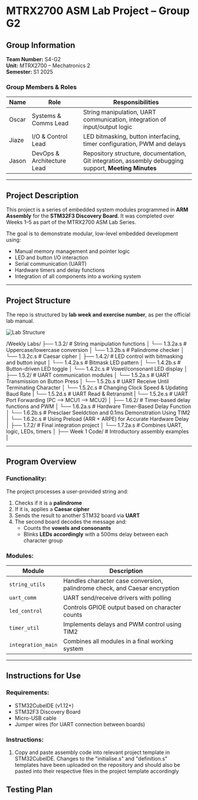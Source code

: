 # MTRX2700 ASM Lab Project – Group G2

## Group Information

**Team Number:** S4-G2  
**Unit:** MTRX2700 – Mechatronics 2  
**Semester:** S1 2025  

### Group Members & Roles

| Name           | Role                         | Responsibilities                                                                                         |
|----------------|------------------------------|----------------------------------------------------------------------------------------------------------|
| Oscar          | Systems & Comms Lead         | String manipulation, UART communication, integration of input/output logic                               |
| Jiaze          | I/O & Control Lead           | LED bitmasking, button interfacing, timer configuration, PWM and delays                                  |
| Jason          | DevOps & Architecture Lead   | Repository structure, documentation, Git integration, assembly debugging support, **Meeting Minutes**    |

---

## Project Description

This project is a series of embedded system modules programmed in **ARM Assembly** for the **STM32F3 Discovery Board**. It was completed over Weeks 1–5 as part of the MTRX2700 ASM Lab Series.

The goal is to demonstrate modular, low-level embedded development using:
- Manual memory management and pointer logic
- LED and button I/O interaction
- Serial communication (UART)
- Hardware timers and delay functions
- Integration of all components into a working system

---

## Project Structure

The repo is structured by **lab week and exercise number**, as per the official lab manual.

![Lab Structure](images/Structure.png)

/Weekly Labs/
├── 1.3.2/           # String manipulation functions
│   └── 1.3.2a.s         # Uppercase/lowercase conversion
│   └── 1.3.2b.s         # Palindrome checker
│   └── 1.3.2c.s         # Caesar cipher
│
├── 1.4.2/           # LED control with bitmasking and button input
│   └── 1.4.2a.s         # Bitmask LED pattern
│   └── 1.4.2b.s         # Button-driven LED toggle
│   └── 1.4.2c.s         # Vowel/consonant LED display
│
├── 1.5.2/           # UART communication modules
│   └── 1.5.2a.s         # UART Transmission on Button Press
│   └── 1.5.2b.s         # UART Receive Until Terminating Character
│   └── 1.5.2c.s         # Changing Clock Speed & Updating Baud Rate
|   └── 1.5.2d.s         # UART Read & Retransmit
|   └── 1.5.2e.s         # UART Port Forwarding (PC --> MCU1 --> MCU2)
│
├── 1.6.2/           # Timer-based delay functions and PWM
│   └── 1.6.2a.s         # Hardware Timer-Based Delay Function
│   └── 1.6.2b.s         # Presclaer Seeldction and 0.1ms Demonstration Using TIM2
│   └── 1.6.2c.s         # Using Preload (ARR + ARPE) for Accurate Hardware Delay
│
├── 1.7.2/           # Final integration project
│   └── 1.7.2a.s         # Combines UART, logic, LEDs, timers
│
├── Week 1 Code/     # Introductory assembly examples
|

---

## Program Overview

### Functionality:
The project processes a user-provided string and:
1. Checks if it is a **palindrome**
2. If it is, applies a **Caesar cipher**
3. Sends the result to another STM32 board via **UART**
4. The second board decodes the message and:
   - Counts the **vowels and consonants**
   - Blinks **LEDs accordingly** with a 500ms delay between each character group

### Modules:
| Module             | Description                                                                 |
|--------------------|-----------------------------------------------------------------------------|
| `string_utils`     | Handles character case conversion, palindrome check, and Caesar encryption  |
| `uart_comm`        | UART send/receive drivers with polling                                      |
| `led_control`      | Controls GPIOE output based on character counts                             |
| `timer_util`       | Implements delays and PWM control using TIM2                                |
| `integration_main` | Combines all modules in a final working system                              |

---

## Instructions for Use

### Requirements:
- STM32CubeIDE (v1.12+)
- STM32F3 Discovery Board
- Micro-USB cable
- Jumper wires (for UART connection between boards)

### Instructions:
1. Copy and paste assembly code into relevant project template in STM32CubeIDE. Changes to the "initialise.s" and "definition.s" templates have been uploaded on the repository and should also be pasted into their respective files in the project template accordingly

## Testing Plan


